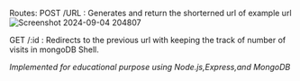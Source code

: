 Routes:
POST /URL : Generates and return the shorterned url of example url
![Screenshot 2024-09-04 204807](https://github.com/user-attachments/assets/4adbc786-f08b-41c2-b066-407ac66bc4cf)

GET /:id : Redirects to the previous url with keeping the track of number of visits in mongoDB Shell.



*Implemented for educational purpose using Node.js,Express,and MongoDB*
